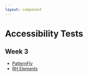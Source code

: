 ```yaml
---
layout: component
---
```


# Accessibility Tests

## Week 3

* [PatternFly](https://rawgit.com/andresgalante/jenn/master/kebab.html)
* [RH Elements](rh-dropdown.html)
